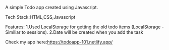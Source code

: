 A simple Todo app created using Javascript.

Tech Stack:HTML,CSS,Javascript

Features:
  1.Used LocalStorage for getting the old todo items (LocalStorage - Similiar to sessions).
  2.Date will be created when you add the task

Check my app here:https://todoapp-101.netlify.app/
